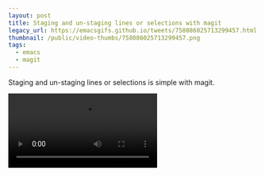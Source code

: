 ```yaml
---
layout: post
title: Staging and un-staging lines or selections with magit
legacy_url: https://emacsgifs.github.io/tweets/758086025713299457.html
thumbnail: /public/video-thumbs/758086025713299457.png
tags:
  - emacs
  - magit
---
```


Staging and un-staging lines or selections is simple with magit.

<video controls autoplay loop>
  <!-- ok the '#' char is going to be a problem ... let's get rid of them from
       all the source and hrefs, and rename the files affected. -->
  <source src="/public/videos/758086025713299457.mp4" type="video/mp4">
    Sorry your browser does not support the video tag, maybe time to upgrade?
</video>
